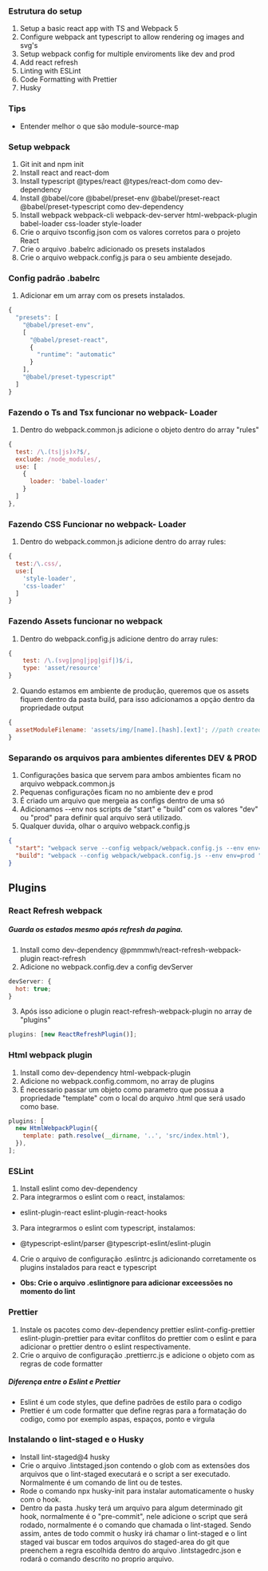 ### Estrutura do setup

1. Setup a basic react app with TS and Webpack 5
2. Configure webpack ant typescript to allow rendering og images and svg's
3. Setup webpack config for multiple enviroments like dev and prod
4. Add react refresh
5. Linting with ESLint
6. Code Formatting with Prettier
7. Husky

### Tips

- Entender melhor o que são module-source-map

### Setup webpack

1. Git init and npm init
2. Install react and react-dom
3. Install typescript @types/react @types/react-dom como dev-dependency
4. Install @babel/core @babel/preset-env @babel/preset-react @babel/preset-typescript como dev-dependency
5. Install webpack webpack-cli webpack-dev-server html-webpack-plugin babel-loader css-loader style-loader
6. Crie o arquivo tsconfig.json com os valores corretos para o projeto React
7. Crie o arquivo .babelrc adicionado os presets instalados
8. Crie o arquivo webpack.config.js para o seu ambiente desejado.

### Config padrão .babelrc

1. Adicionar em um array com os presets instalados.

```javascript
{
  "presets": [
    "@babel/preset-env",
    [
      "@babel/preset-react",
      {
        "runtime": "automatic"
      }
    ],
    "@babel/preset-typescript"
  ]
}
```

### Fazendo o Ts and Tsx funcionar no webpack- Loader

1. Dentro do webpack.common.js adicione o objeto dentro do array "rules"

```javascript
{
  test: /\.(ts|js)x?$/,
  exclude: /node_modules/,
  use: [
    {
      loader: 'babel-loader'
    }
  ]
},
```

### Fazendo CSS Funcionar no webpack- Loader

1. Dentro do webpack.common.js adicione dentro do array rules:

```javascript
{
  test:/\.css/,
  use:[
    'style-loader',
    'css-loader'
  ]
}
```

### Fazendo Assets funcionar no webpack

1. Dentro do webpack.config.js adicione dentro do array rules:

```javascript
{
    test: /\.(svg|png|jpg|gif|)$/i,
    type: 'asset/resource'
}
```

2. Quando estamos em ambiente de produção, queremos que os assets fiquem dentro da pasta build, para isso adicionamos a opção dentro da propriedade output

```javascript
{
  assetModuleFilename: 'assets/img/[name].[hash].[ext]'; //path created on build folder
}
```

### Separando os arquivos para ambientes diferentes DEV & PROD

1. Configurações basica que servem para ambos ambientes ficam no arquivo webpack.common.js
2. Pequenas configurações ficam no no ambiente dev e prod
3. É criado um arquivo que mergeia as configs dentro de uma só
4. Adicionamos --env nos scripts de "start" e "build" com os valores "dev" ou "prod" para definir qual arquivo será utilizado.
5. Qualquer duvida, olhar o arquivo webpack.config.js

```json
{
  "start": "webpack serve --config webpack/webpack.config.js --env env=dev --open",
  "build": "webpack --config webpack/webpack.config.js --env env=prod "
}
```

## Plugins

### React Refresh webpack

##### Guarda os estados mesmo após refresh da pagina.

1. Install como dev-dependency @pmmmwh/react-refresh-webpack-plugin react-refresh
2. Adicione no webpack.config.dev a config devServer

```javascript
devServer: {
  hot: true;
}
```

3. Após isso adicione o plugin react-refresh-webpack-plugin no array de "plugins"

```javascript
plugins: [new ReactRefreshPlugin()];
```

### Html webpack plugin

1. Install como dev-dependency html-webpack-plugin
2. Adicione no webpack.config.commom, no array de plugins
3. É necessario passar um objeto como parametro que possua a propriedade "template" com o local do arquivo .html que será usado como base.

```javascript
plugins: [
  new HtmlWebpackPlugin({
    template: path.resolve(__dirname, '..', 'src/index.html'),
  }),
];
```

### ESLint

1. Install eslint como dev-dependency
2. Para integrarmos o eslint com o react, instalamos:
  - eslint-plugin-react eslint-plugin-react-hooks
3. Para integrarmos o eslint com typescript, instalamos:
  - @typescript-eslint/parser @typescript-eslint/eslint-plugin
4. Crie o arquivo de configuração .eslintrc.js adicionando corretamente os plugins instalados para react e typescript
- **Obs: Crie o arquivo .eslintignore para adicionar exceessões no momento do lint**

### Prettier

1. Instale os pacotes como dev-dependency prettier eslint-config-prettier eslint-plugin-prettier para evitar conflitos do prettier com o eslint e para adicionar o prettier dentro o eslint respectivamente.
2. Crie o arquivo de configuração .prettierrc.js e adicione o objeto com as regras de code formatter

##### Diferença entre o Eslint e Prettier

- Eslint é um code styles, que define padrões de estilo para o codigo
- Prettier é um code formatter que define regras para a formatação do codigo, como por exemplo aspas, espaços, ponto e virgula

### Instalando o lint-staged e o Husky

- Install lint-staged@4 husky
- Crie o arquivo .lintstaged.json contendo o glob com as extensões dos arquivos que o lint-staged executará e o script a ser executado. Normalmente é um comando de lint ou de testes.
- Rode o comando npx husky-init para instalar automaticamente o husky com o hook.
- Dentro da pasta .husky terá um arquivo para algum determinado git hook, normalmente é o "pre-commit", nele adicione o script que será rodado, normalmente é o comando que chamada o lint-staged. Sendo assim, antes de todo commit o husky irá chamar o lint-staged e o lint staged vai buscar em todos arquivos do staged-area do git que preenchem a regra escolhida dentro do arquivo .lintstagedrc.json e rodará o comando descrito no proprio arquivo.

